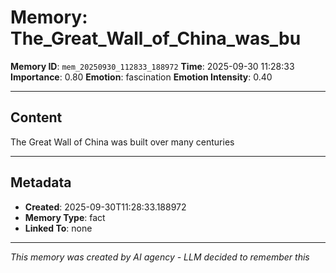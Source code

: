 # Memory: The_Great_Wall_of_China_was_bu

**Memory ID**: `mem_20250930_112833_188972`
**Time**: 2025-09-30 11:28:33
**Importance**: 0.80
**Emotion**: fascination
**Emotion Intensity**: 0.40

---

## Content

The Great Wall of China was built over many centuries

---

## Metadata

- **Created**: 2025-09-30T11:28:33.188972
- **Memory Type**: fact
- **Linked To**: none

---

*This memory was created by AI agency - LLM decided to remember this*
